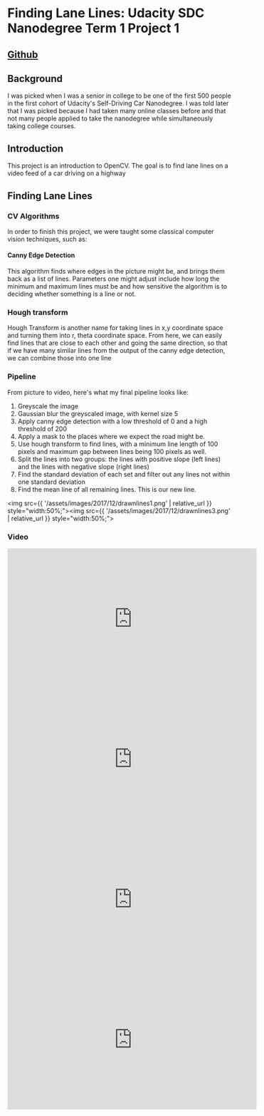 # Finding Lane Lines: Udacity SDC Nanodegree Term 1 Project 1

## [Github](https://github.com/jaredjxyz/CarND-Finding-Lane-Lines)

## Background
I was picked when I was a senior in college to be one of the first 500 people in the first cohort of Udacity's Self-Driving Car Nanodegree. I was told later that I was picked because I had taken many online classes before and that not many people applied to take the nanodegree while simultaneously taking college courses.

## Introduction
This project is an introduction to OpenCV. The goal is to find lane lines on a video feed of a car driving on a highway

## Finding Lane Lines

### CV Algorithms
In order to finish this project, we were taught some classical computer vision techniques, such as:

#### Canny Edge Detection
This algorithm finds where edges in the picture might be, and brings them back as a list of lines. Parameters one might adjust include how long the minimum and maximum lines must be and how sensitive the algorithm is to deciding whether something is a line or not.

### Hough transform
Hough Transform is another name for taking lines in x,y coordinate space and turning them into r, theta coordinate space. From here, we can easily find lines that are close to each other and going the same direction, so that if we have many similar lines from the output of the canny edge detection, we can combine those into one line

### Pipeline
From picture to video, here's what my final pipeline looks like:

1. Greyscale the image
2. Gaussian blur the greyscaled image, with kernel size 5
3. Apply canny edge detection with a low threshold of 0 and a high threshold of 200
4. Apply a mask to the places where we expect the road might be.
5. Use hough transform to find lines, with a minimum line length of 100 pixels and maximum gap between lines being 100 pixels as well.
6. Split the lines into two groups: the lines with positive slope (left lines) and the lines with negative slope (right lines)
7. Find the standard deviation of each set and filter out any lines not within one standard deviation
8. Find the mean line of all remaining lines. This is our new line.

<img src={{ '/assets/images/2017/12/drawnlines1.png' | relative_url }} style="width:50%;"></img><img src={{ '/assets/images/2017/12/drawnlines3.png' | relative_url }} style="width:50%;"></img>

### Video

<iframe width="560" height="315" src="https://www.youtube.com/embed/qtWZ4ueGL8g" frameborder="0" gesture="media" allow="encrypted-media" allowfullscreen></iframe>

<iframe width="560" height="315" src="https://www.youtube.com/embed/tCgqcR-FB2U" frameborder="0" gesture="media" allow="encrypted-media" allowfullscreen></iframe>

<iframe width="560" height="315" src="https://www.youtube.com/embed/RYxGdt_Y6Cs" frameborder="0" gesture="media" allow="encrypted-media" allowfullscreen></iframe>

<iframe width="560" height="315" src="https://www.youtube.com/embed/SP8R8b3w1Ws" frameborder="0" gesture="media" allow="encrypted-media" allowfullscreen></iframe>
